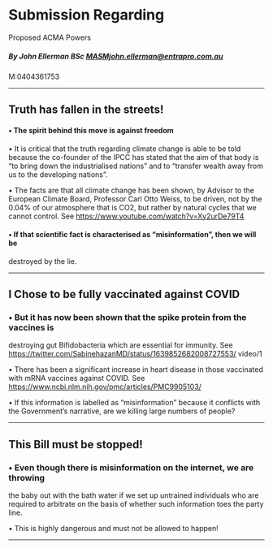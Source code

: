 # Submission Regarding
 Proposed ACMA Powers

##### By John Ellerman BSc MASMjohn.ellerman@entrapro.com.au

 M:0404361753


-----

## Truth has fallen in the streets!

#### • The spirit behind this move is against freedom
 • It is critical that the truth regarding climate change is able to be told
 because the co-founder of the IPCC has stated that the aim of that body is “to bring down the industrialised nations” and to “transfer wealth away from us to the developing nations”.

 • The facts are that all climate change has been shown, by Advisor to the
 European Climate Board, Professor Carl Otto Weiss, to be driven, not by the 0.04% of our atmosphere that is CO2, but rather by natural cycles that we cannot control. See https://www.youtube.com/watch?v=Xy2urDe79T4



#### • If that scientific fact is characterised as “misinformation”, then we will be
 destroyed by the lie.


-----

## I Chose to be fully vaccinated against COVID

### • But it has now been shown that the spike protein from the vaccines is
 destroying gut Bifidobacteria which are essential for immunity. See https://twitter.com/SabinehazanMD/status/1639852682008727553/ video/1

 • There has been a significant increase in heart disease in those
 vaccinated with mRNA vaccines against COVID. See https://www.ncbi.nlm.nih.gov/pmc/articles/PMC9905103/

 • If this information is labelled as “misinformation” because it conflicts
 with the Government’s narrative, are we killing large numbers of people?


-----

## This Bill must be stopped!

### • Even though there is misinformation on the internet, we are throwing
 the baby out with the bath water if we set up untrained individuals who are required to arbitrate on the basis of whether such information toes the party line.

 • This is highly dangerous and must not be allowed to happen!


-----

